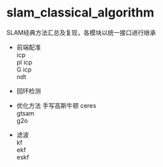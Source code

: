 # slam_classical_algorithm
SLAM经典方法汇总及复现，各模块以统一接口进行继承

+ 前端配准  
icp       
pl icp    
G icp    
ndt     

+ 回环检测



+ 优化方法
手写高斯牛顿
ceres  
gtsam   
g2o  


+ 滤波  
kf  
ekf  
eskf  

